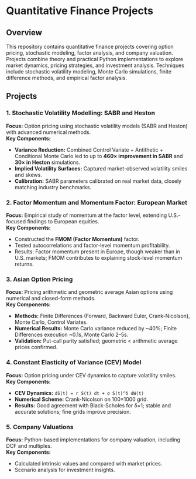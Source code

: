 # Quantitative Finance Projects

## Overview
This repository contains quantitative finance projects covering option pricing, stochastic modeling, factor analysis, and company valuation. Projects combine theory and practical Python implementations to explore market dynamics, pricing strategies, and investment analysis. Techniques include stochastic volatility modeling, Monte Carlo simulations, finite difference methods, and empirical factor analysis.

## Projects

### 1. Stochastic Volatility Modelling: SABR and Heston
**Focus:** Option pricing using stochastic volatility models (SABR and Heston) with advanced numerical methods.  
**Key Components:**
- **Variance Reduction:** Combined Control Variate + Antithetic + Conditional Monte Carlo led to up to **460× improvement in SABR** and **30× in Heston** simulations.
- **Implied Volatility Surfaces:** Captured market-observed volatility smiles and skews.
- **Calibration:** SABR parameters calibrated on real market data, closely matching industry benchmarks.

### 2. Factor Momentum and Momentum Factor: European Market
**Focus:** Empirical study of momentum at the factor level, extending U.S.-focused findings to European equities.  
**Key Components:**
- Constructed the **FMOM (Factor Momentum)** factor.
- Tested autocorrelations and factor-level momentum profitability.
- Results: Factor momentum present in Europe, though weaker than in U.S. markets; FMOM contributes to explaining stock-level momentum returns.

### 3. Asian Option Pricing
**Focus:** Pricing arithmetic and geometric average Asian options using numerical and closed-form methods.  
**Key Components:**
- **Methods:** Finite Differences (Forward, Backward Euler, Crank-Nicolson), Monte Carlo, Control Variates.
- **Numerical Results:** Monte Carlo variance reduced by ~40%; Finite Differences execution ~0.1s, Monte Carlo 2–5s.
- **Validation:** Put-call parity satisfied; geometric < arithmetic average prices confirmed.

### 4. Constant Elasticity of Variance (CEV) Model
**Focus:** Option pricing under CEV dynamics to capture volatility smiles.  
**Key Components:**
- **CEV Dynamics:** `dS(t) = r S(t) dt + σ S(t)^δ dW(t)`
- **Numerical Scheme:** Crank-Nicolson on 100×1000 grid.
- **Results:** Good agreement with Black-Scholes for δ=1; stable and accurate solutions; fine grids improve precision.

### 5. Company Valuations
**Focus:** Python-based implementations for company valuation, including DCF and multiples.  
**Key Components:**
- Calculated intrinsic values and compared with market prices.
- Scenario analysis for investment insights.

